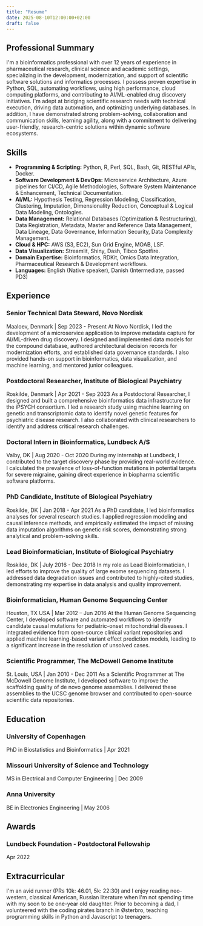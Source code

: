 ```yaml
---
title: "Resume"
date: 2025-08-10T12:00:00+02:00
draft: false
---
```


## Professional Summary

I'm a bioinformatics professional with over 12 years of experience in pharmaceutical research, clinical science and academic settings, specializing in the development, modernization, and support of scientific software solutions and informatics processes. I possess proven expertise in Python, SQL, automating workflows, using high performance, cloud computing platforms, and contributing to AI/ML-enabled drug discovery initiatives. I'm adept at bridging scientific research needs with technical execution, driving data automation, and optimizing underlying databases. In addition, I have demonstrated strong problem-solving, collaboration and communication skills, learning agility, along with a commitment to delivering user-friendly, research-centric solutions within dynamic software ecosystems.

## Skills

*   **Programming & Scripting:** Python, R, Perl, SQL, Bash, Git, RESTful APIs, Docker.
*   **Software Development & DevOps:** Microservice Architecture, Azure pipelines for CI/CD, Agile Methodologies, Software System Maintenance & Enhancement, Technical Documentation.
*   **AI/ML:** Hypothesis Testing, Regression Modeling, Classification, Clustering, Imputation, Dimensionality Reduction, Conceptual & Logical Data Modeling, Ontologies.
*   **Data Management:** Relational Databases (Optimization & Restructuring), Data Registration, Metadata, Master and Reference Data Management, Data Lineage, Data Governance, Information Security, Data Complexity Management.
*   **Cloud & HPC:** AWS (S3, EC2), Sun Grid Engine, MOAB, LSF.
*   **Data Visualization:** Streamlit, Shiny, Dash, Tibco Spotfire.
*   **Domain Expertise:** Bioinformatics, RDKit, Omics Data Integration, Pharmaceutical Research & Development workflows.
*   **Languages:** English (Native speaker), Danish (Intermediate, passed PD3)

## Experience

### Senior Technical Data Steward, Novo Nordisk
Maaloev, Denmark | Sep 2023 - Present
At Novo Nordisk, I led the development of a microservice application to improve metadata capture for AI/ML-driven drug discovery. I designed and implemented data models for the compound database, authored architectural decision records for modernization efforts, and established data governance standards. I also provided hands-on support in bioinformatics, data visualization, and machine learning, and mentored junior colleagues.

### Postdoctoral Researcher, Institute of Biological Psychiatry
Roskilde, Denmark | Apr 2021 - Sep 2023
As a Postdoctoral Researcher, I designed and built a comprehensive bioinformatics data infrastructure for the iPSYCH consortium. I led a research study using machine learning on genetic and transcriptomic data to identify novel genetic features for psychiatric disease research. I also collaborated with clinical researchers to identify and address critical research challenges.

### Doctoral Intern in Bioinformatics, Lundbeck A/S
Valby, DK | Aug 2020 - Oct 2020
During my internship at Lundbeck, I contributed to the target discovery phase by providing real-world evidence. I calculated the prevalence of loss-of-function mutations in potential targets for severe migraine, gaining direct experience in biopharma scientific software platforms.

### PhD Candidate, Institute of Biological Psychiatry
Roskilde, DK | Jan 2018 - Apr 2021
As a PhD candidate, I led bioinformatics analyses for several research studies. I applied regression modeling and causal inference methods, and empirically estimated the impact of missing data imputation algorithms on genetic risk scores, demonstrating strong analytical and problem-solving skills.

### Lead Bioinformatician, Institute of Biological Psychiatry
Roskilde, DK | July 2016 - Dec 2018
In my role as Lead Bioinformatician, I led efforts to improve the quality of large exome sequencing datasets. I addressed data degradation issues and contributed to highly-cited studies, demonstrating my expertise in data analysis and quality improvement.

### Bioinformatician, Human Genome Sequencing Center
Houston, TX USA | Mar 2012 – Jun 2016
At the Human Genome Sequencing Center, I developed software and automated workflows to identify candidate causal mutations for pediatric-onset mitochondrial diseases. I integrated evidence from open-source clinical variant repositories and applied machine learning-based variant effect prediction models, leading to a significant increase in the resolution of unsolved cases.

### Scientific Programmer, The McDowell Genome Institute
St. Louis, USA | Jan 2010 - Dec 2011
As a Scientific Programmer at The McDowell Genome Institute, I developed software to improve the scaffolding quality of de novo genome assemblies. I delivered these assemblies to the UCSC genome browser and contributed to open-source scientific data repositories.

## Education

### University of Copenhagen
PhD in Biostatistics and Bioinformatics | Apr 2021

### Missouri University of Science and Technology
MS in Electrical and Computer Engineering | Dec 2009

### Anna University
BE in Electronics Engineering | May 2006

## Awards

### Lundbeck Foundation - Postdoctoral Fellowship
Apr 2022

## Extracurricular

I'm an avid runner (PRs 10k: 46.01, 5k: 22:30) and I enjoy reading neo-western, classical American, Russian literature when I'm not spending time with my soon to be one-year old daughter. Prior to becoming a dad, I volunteered with the coding pirates branch in Østerbro, teaching programming skills in Python and Javascript to teenagers.
